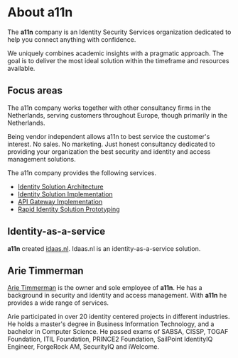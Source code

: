
# About a11n

The __a11n__ company is an Identity Security Services organization dedicated to help you connect anything with confidence.

We uniquely combines academic insights with a pragmatic approach. The goal is to deliver the most ideal solution within the timeframe and resources available.

## Focus areas

The a11n company works together with other consultancy firms in the Netherlands, serving customers throughout Europe, though primarily in the Netherlands.

Being vendor independent allows a11n to best service the customer's interest. No sales. No marketing. Just honest consultancy dedicated to providing your organization the best security and identity and access management solutions.

The a11n company provides the following services.

* [Identity Solution Architecture](/services/solution_architecture/)
* [Identity Solution Implementation](/services/identity_solution_implementation/)
* [API Gateway Implementation](/services/api_gateway_implementation/)
* [Rapid Identity Solution Prototyping](/services/rapid_identity_prototyping/)

## Identity-as-a-service

__a11n__ created [idaas.nl](https://www.idaas.nl/). Idaas.nl is an identity-as-a-service solution.

## Arie Timmerman

<a href="https://www.linkedin.com/in/arietimmerman">Arie Timmerman</a> is the owner and sole employee of __a11n__. He has a background in security and identity and access management. With __a11n__ he provides a wide range of services.

Arie participated in over 20 identity centered projects in different industries. He holds a master's degree in Business Information Technology, and a bachelor in Computer Science. He passed exams of SABSA, CISSP, TOGAF Foundation, ITIL Foundation, PRINCE2 Foundation, SailPoint IdentityIQ Engineer, ForgeRock AM, SecurityIQ and iWelcome.

